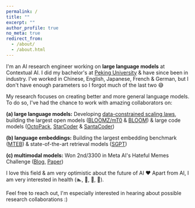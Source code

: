 ```yaml
---
permalink: /
title: ""
excerpt: ""
author_profile: true
no_meta: true
redirect_from: 
  - /about/
  - /about.html
---
```


I'm an AI research engineer working on **large language models** at Contextual AI. I did my bachelor's at [Peking University](https://en.wikipedia.org/wiki/Peking_University) & have since been in industry. I've worked in Chinese, English, Japanese, French & German, but I don't have enough parameters so I forgot much of the last two 😅

My research focuses on creating better and more general language models. To do so, I've had the chance to work with amazing collaborators on:

**(a) large language models:** Developing [data-constrained scaling laws](https://arxiv.org/abs/2305.16264), building the largest open models ([BLOOMZ/mT0](https://arxiv.org/abs/2211.01786) & [BLOOM](https://arxiv.org/abs/2211.05100)) & large code models ([OctoPack](https://arxiv.org/abs/2308.07124), [StarCoder](https://arxiv.org/abs/2305.06161) & [SantaCoder](https://arxiv.org/abs/2301.03988))

**(b) language embeddings:** Building the largest embedding benchmark ([MTEB](https://arxiv.org/abs/2210.07316)) & state-of-the-art retrieval models ([SGPT](https://arxiv.org/abs/2202.08904))

**(c) multimodal models:** Won 2nd/3300 in Meta AI's Hateful Memes Challenge ([Blog](https://ai.facebook.com/blog/hateful-memes-challenge-winners/), [Paper](https://arxiv.org/abs/2012.07788))

I love this field & am very optimistic about the future of AI ❤️ Apart from AI, I am very interested in health (🏊, 🎾, 🏃, 🌸).

Feel free to reach out, I'm especially interested in hearing about possible research collaborations :)


<!-- News
======
- May 2021: 
- April 2021:
-->
